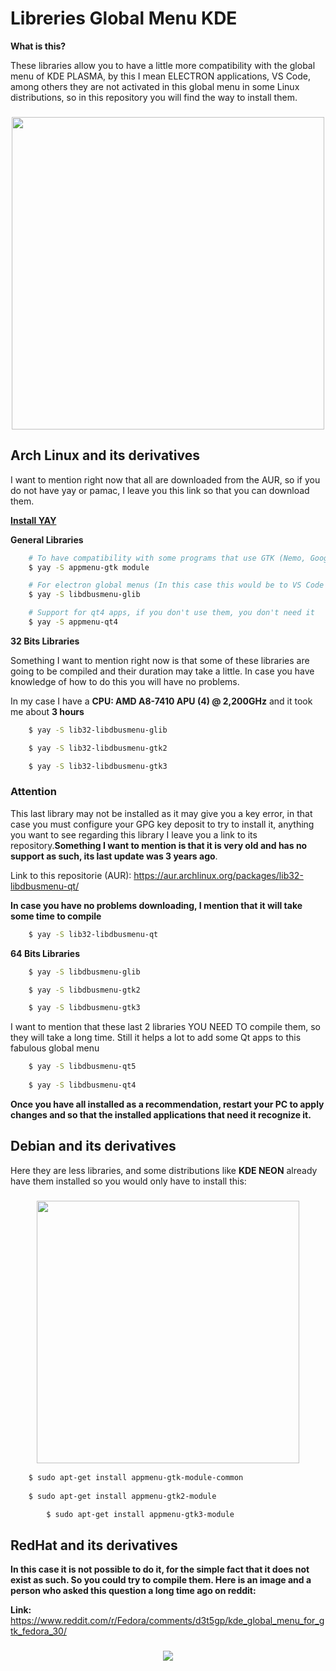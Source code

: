 # Libreries Global Menu KDE

**What is this?**

These libraries allow you to have a little more compatibility with the global menu of KDE PLASMA, by this I mean ELECTRON applications, VS Code, among others they are not activated in this global menu in some Linux distributions, so in this repository you will find the way to install them.
    <div align="center">
    <h3>
    	<img src="https://github.com/Hblanqueto/Libreries-Global-Menu-KDE/blob/master/Screenshots/01.jpg" align="center" height="500px">
    </h3>
	</div>


## Arch Linux and its derivatives

I want to mention right now that all are downloaded from the AUR, so if you do not have yay or pamac, I leave you this link so that you can download them.

<a href="https://www.tecmint.com/install-yay-aur-helper-in-arch-linux-and-manjaro/">**Install YAY**</a>

**General Libraries**

```bash
	# To have compatibility with some programs that use GTK (Nemo, Google Chrome, Chromium, etc)
	$ yay -S appmenu-gtk module

	# For electron global menus (In this case this would be to VS Code Studio, Telegram Desktop..)
	$ yay -S libdbusmenu-glib

	# Support for qt4 apps, if you don't use them, you don't need it
	$ yay -S appmenu-qt4 

```

**32 Bits Libraries**

Something I want to mention right now is that some of these libraries are going to be compiled and their duration may take a little. In case you have knowledge of how to do this you will have no problems.

In my case I have a **CPU: AMD A8-7410 APU (4) @ 2,200GHz** and it took me about **3 hours**

```bash
	$ yay -S lib32-libdbusmenu-glib

	$ yay -S lib32-libdbusmenu-gtk2

	$ yay -S lib32-libdbusmenu-gtk3

```

### Attention

This last library may not be installed as it may give you a key error, in that case you must configure your GPG key deposit to try to install it, anything you want to see regarding this library I leave you a link to its repository.**Something I want to mention is that it is very old and has no support as such, its last update was 3 years ago**. 

Link to this repositorie (AUR): https://aur.archlinux.org/packages/lib32-libdbusmenu-qt/

**In case you have no problems downloading, I mention that it will take some time to compile**

```bash
	$ yay -S lib32-libdbusmenu-qt

```

**64 Bits Libraries**

```bash
	$ yay -S libdbusmenu-glib

	$ yay -S libdbusmenu-gtk2

	$ yay -S libdbusmenu-gtk3

```

I want to mention that these last 2 libraries YOU NEED TO compile them, so they will take a long time. Still it helps a lot to add some Qt apps to this fabulous global menu
```bash
	$ yay -S libdbusmenu-qt5
	
	$ yay -S libdbusmenu-qt4


```

**Once you have all installed as a recommendation, restart your PC to apply changes and so that the installed applications that need it recognize it.**


## Debian and its derivatives

Here they are less libraries, and some distributions like **KDE NEON** already have them installed so you would only have to install this:

 <div align="center">
    <h3>
    	<img src="https://github.com/Hblanqueto/Libreries-Global-Menu-KDE/blob/master/Screenshots/02.png" align="center" height="420px">
    </h3>
	</div>


```bash
	$ sudo apt-get install appmenu-gtk-module-common
	
	$ sudo apt-get install appmenu-gtk2-module

        $ sudo apt-get install appmenu-gtk3-module

```
## RedHat and its derivatives

**In this case it is not possible to do it, for the simple fact that it does not exist as such. So you could try to compile them. Here is an image and a person who asked this question a long time ago on reddit:**

**Link:** https://www.reddit.com/r/Fedora/comments/d3t5gp/kde_global_menu_for_gtk_fedora_30/

 <div align="center">
    <h3>
    	<img src="https://github.com/Hblanqueto/Libreries-Global-Menu-KDE/blob/master/Screenshots/03.png" align="center">
    </h3>
	</div>
